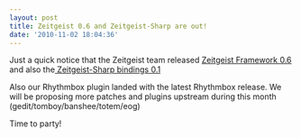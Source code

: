 ```yaml
---
layout: post
title: Zeitgeist 0.6 and Zeitgeist-Sharp are out!
date: '2010-11-02 18:04:36'
---
```


Just a quick notice that the Zeitgeist team released <a href="http://thekorn.wordpress.com/">Zeitgeist Framework 0.6</a> and also the<a href="http://milky.manishsinha.net/2010/11/01/release-zeitgeist-sharp-0-1-0/"> Zeitgeist-Sharp bindings 0.1</a>

Also our Rhythmbox plugin landed with the latest Rhythmbox release. We will be proposing more patches and plugins upstream during this month (gedit/tomboy/banshee/totem/eog)

Time to party!